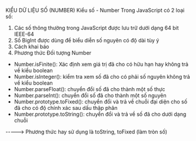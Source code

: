 KIỂU DỮ LIỆU SỐ (NUMBER)
Kiểu số - Number
Trong JavaScript có 2 loại số:
1. Các số thông thường trong JavaScript được lưu trữ dưới dạng 64 bit IEEE-64
2. Số BigInt được dùng để biểu diễn số nguyên có độ dài tùy ý
3. Cách khai báo
4. Phương thức
Đối tượng Number
- Number.isFinite(): Xác định xem giá trị đã cho có hữu hạn hay không trả về kiểu boolean
- Number.isInteger(): kiểm tra xem số đã cho có phải số nguyên không trả về kiểu boolean
- Number.parseFloat(): chuyển đổi số đã cho thành một số thực
- Number.parseInt(): chuyển đổi số đã cho thành một số nguyên
- Number.prototype.toFixed(): chuyển đổi và trả về chuỗi đại diện cho số đã cho có độ chính xác sau dấu thập phân
- Number.prototype.toString(): chuyển đổi và trả về số đã cho dưới dạng chuỗi

-----> Phương thức hay sử dụng là toString, toFixed (làm tròn số)